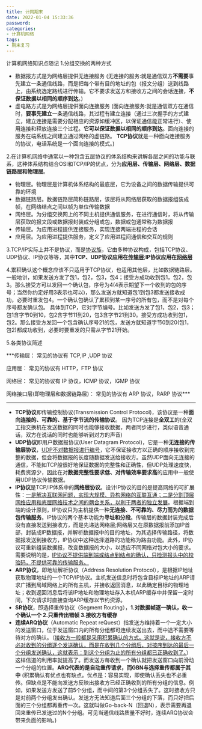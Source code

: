 ```yaml
---
title: 计网期末
date: 2022-01-04 15:33:36
password:
categories:
- 计算机网络
tags:
- 期末复习  
---
```

计算机网络知识点随记
1.分组交换的两种方式
* 数据报方式是为网络层提供无连接服务
  (无连接的服务:就是通信双方**不需要**事先建立一条通信线路，而是把每个带有目的地址的包（报文分组）送到线路上，由系统选定路线进行传输。它不要求发送方和接收方之间的会话连接，**不保证数据以相同的顺序到达**。)
* 虚电路方式是为网络层提供面向连接服务
  (面向连接服务:就是通信双方在通信时，**要事先建立**一条通信线路，其过程有建立连接（通过三次握手的方式建立，建立连接是需要分配相应的资源如缓冲区，以保证通信能正常进行）、使用连接和释放连接三个过程。**它可以保证数据以相同的顺序到达**。面向连接的服务在端系统之间建立通过网络的虚链路。 **TCP协议**就是一种面向连接服务的协议，电话系统是一个面向连接的模式。)

2.在计算机网络中通常以一种包含五层协议的体系结构来讲解各层之间的功能与联系，这种体系结构结合OSI和TCP/IP的优点，分为**应用层、传输层、网络层、数据链路层和物理层**。 
<!--more-->
* 物理层。物理层是计算机体系结构的最底层，它为设备之间的数据传输提供可靠的环境
* 数据链路层。数据链路层简称链路层，该层将从网络层获取的数据报组装成帧，在网络结点之间以帧为单位传输数据
* 网络层。为分组交换网上的不同主机提供通信服务，在进行通信时，将从传输层获取的报文段或数据报封装成分组或包，数据或包通常称为数据报
* 传输层。为应用进程提供连接服务，实现连接两端进程的会话
* 应用层。为应用进程提供服务，定义了应用进程间通信和交互的规则

3.TCP/IP实际上并不是协议，而是<u>协议族</u>，它由多种协议构成，包括TCP协议、UDP协议、IP协议等等，其中**TCP、UDP协议应用在<u>传输层</u>**;**IP协议应用在<u>网络层</u>**

4.累积确认这个概念应该不只适用于TCP协议，也适用其他层，比如数据链路层。
一般地讲，如果发送方发了包1，包2，包3，包4；接受方成功收到包1，包2，包3。那么接受方可以发回一个确认包，序号为4(4表示期望下一个收到的包的序号；当然你约定好用3表示也可以)，那么发送方就知道包1到包3都发送接收成功，必要时重发包4。一个确认包确认了累积到某一序号的所有包，而不是对每个序号都发确认包。
具体到TCP，它对字节编号。比如发送方发了包1，包2，包3；包1含字节0到10，包2含字节11到20，包3含字节21到30。接受方成功收到包1，包2。那么接受方发回一个包含确认序号21的包，发送方就知道字节0到20(包1，包2)都成功收到，必要时要重发的只需从字节21开始。

5.各类协议简述

***传输层：         常见的协议有  TCP,IP ,UDP 协议

应用层：         常见的协议有 HTTP，FTP 协议

网络层：         常见的协议有 IP 协议，ICMP 协议，IGMP 协议

网络接口层(即物理层和数据链路层)：      常见的协议有 ARP 协议，RARP 协议***

---
* **TCP协议**即传输控制协议(Transmission Control Protocol)，该协议是一种**面向连接的、可靠的、基于字节流的传输协议**。
  因为TCP连接是**全双工**的(全双工指交换机在发送数据的同时也能够接收数据，两者同步进行，类似语音通话，双方在说话的同时也能够听到对方的声音)
* **UDP协议**即用户数据报协议(User Datagram Protocol)，它是一种**无连接的传输层协议**，<u>UDP不对数据报进行编号</U>，它不保证接收方以正确的顺序接收到完整的数据，但会将数据报的长度随数据发送给接收方。虽然UDP面向无连接的通信，不能如TCP般很好地保证数据的完整性和正确性，但UDP处理速度快，耗费资源少，因此在对**数据完整性要求低、对传输效率要求高**的应用中一般使用UDP协议传输数据。
* **IP协议**是TCP/IP体系中的**网络层协议**。设计IP协议的目的是提高网络的可扩展性：<u>一是解决互联网问题，实现大规模、异构网络的互联互通；二是分割顶层网络应用和底层网络技术之间的耦合关系，以利于两者的独立发展</u>。根据端到端的设计原则，IP协议只为主机提供一种**无连接、不可靠的、尽力而为的数据包传输服务**。IP协议的两个基本功能为**寻址和分段**。传输层的数据封装完成后没有直接发送到接收方，而是先递达网络层;网络层又在原数据报前添加IP首部，封装成IP数据报，并解析数据报中的目的地址，为其选择传输路径，将数据报发送到接收方，IP协议中这种选择道路的功能称为路由功能。此外，IP协议可重新组装数据报，改变数据报的大小，以适应不同网络对包大小的要求。需要说明的是，<u>IP协议不提供端到端或结点到结点的确认，只检测报头中的校验码，不提供可靠的传输服务。</u>
* **ARP协议**，即地址解析协议（Address Resolution Protocol），是根据IP地址获取物理地址的一个TCP/IP协议。主机发送信息时将包含目标IP地址的ARP请求广播到局域网络上的所有主机，并接收返回消息，以此确定目标的物理地址；收到返回消息后将该IP地址和物理地址存入本机ARP缓存中并保留一定时间，下次请求时直接查询ARP缓存以节约资源。
* **SR协议**，即选择重传协议（Segment Routing），**1.对数据帧逐一确认，收一个确认一个 2.只重传出错帧 3.接收方有缓存**
* **连续ARQ协议**（Automatic Repeat reQuest）指发送方维持着一个一定大小的发送窗口，位于发送窗口内的所有分组都可连续发送出去，而中途不需要等待对方的确认。（<u>接收方一般都是采用积累确认的方式。这就是说，接收方不必对收到的分组逐个发送确认，而是在收到几个分组后，对按序到达的最后一个分组发送确认，这就表示：到这个分组为止的所有分组都已正确收到了。</u>）这样信道的利用率就提高了。而发送方每收到一个确认就把发送窗口向前滑动一个分组的位置。**ARQ代表的是自动重传请求，而GBN与选择重传都属于其中**
  (积累确认有优点也有缺点。优点是：容易实现，即使确认丢失也不必重传。但缺点是不能向发送方反映出接收方已经正确收到的所有分组的信息。例如，如果发送方发送了前5个分组，而中间的第3个分组丢失了。这时接收方只是对前两个分组发出确认。发送方无法知道后面三个分组的下落，而只好把后面的三个分组都再重传一次。这就叫做Go-back-N（回退N），表示需要再退回来重传已发送过的N个分组。可见当通信线路质量不好时，连续ARQ协议会带来负面的影响。)















































